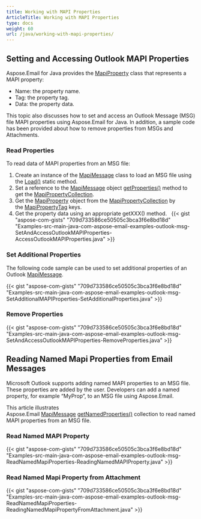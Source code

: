 ```yaml
---
title: Working with MAPI Properties
ArticleTitle: Working with MAPI Properties
type: docs
weight: 60
url: /java/working-with-mapi-properties/
---
```


## **Setting and Accessing Outlook MAPI Properties**

Aspose.Email for Java provides the [MapiProperty](https://reference.aspose.com/email/java/com.aspose.email/mapiproperty/) class that represents a MAPI property:

- Name: the property name.
- Tag: the property tag.
- Data: the property data.

This topic also discusses how to set and access an Outlook Message (MSG) file MAPI properties using Aspose.Email for Java. In addition, a sample code has been provided about how to remove properties from MSGs and Attachments.

### **Read Properties**

To read data of MAPI properties from an MSG file:

1. Create an instance of the [MapiMessage](https://reference.aspose.com/email/java/com.aspose.email/mapimessage/) class to load an MSG file using the [Load()](https://reference.aspose.com/email/java/com.aspose.email/mapimessage/#load-java.lang.String-) static method.
2. Set a reference to the [MapiMessage](https://reference.aspose.com/email/java/com.aspose.email/mapimessage/) object [getProperties()](https://reference.aspose.com/email/java/com.aspose.email/mapimessage/#getProperties--) method to get the [MapiPropertyCollection](https://reference.aspose.com/email/java/com.aspose.email/mapipropertycollection/).
3. Get the [MapiProperty](https://reference.aspose.com/email/java/com.aspose.email/mapiproperty/) object from the [MapiPropertyCollection](https://reference.aspose.com/email/java/com.aspose.email/mapipropertycollection/) by the [MapiPropertyTag](https://reference.aspose.com/email/java/com.aspose.email/mapipropertytag/) keys.
4. Get the property data using an appropriate getXXX() method.
 
{{< gist "aspose-com-gists" "709d733586ce50505c3bca3f6e8bd18d" "Examples-src-main-java-com-aspose-email-examples-outlook-msg-SetAndAccessOutlookMAPIProperties-AccessOutlookMAPIProperties.java" >}}

### **Set Additional Properties**

The following code sample can be used to set additional properties of an Outlook [MapiMessage](https://reference.aspose.com/email/java/com.aspose.email/mapimessage/).

{{< gist "aspose-com-gists" "709d733586ce50505c3bca3f6e8bd18d" "Examples-src-main-java-com-aspose-email-examples-outlook-msg-SetAdditionalMAPIProperties-SetAdditionalProperties.java" >}}

### **Remove Properties**

{{< gist "aspose-com-gists" "709d733586ce50505c3bca3f6e8bd18d" "Examples-src-main-java-com-aspose-email-examples-outlook-msg-SetAndAccessOutlookMAPIProperties-RemoveProperties.java" >}}

## **Reading Named Mapi Properties from Email Messages**

Microsoft Outlook supports adding named MAPI properties to an MSG file. These properties are added by the user. Developers can add a named property, for example “MyProp”, to an MSG file using Aspose.Email.

This article illustrates Aspose.Email [MapiMessage](https://reference.aspose.com/email/java/com.aspose.email/mapimessage/) [getNamedProperties()](https://reference.aspose.com/email/java/com.aspose.email/mapimessage/#getNamedProperties--) collection to read named MAPI properties from an MSG file.

### **Read Named MAPI Property**

{{< gist "aspose-com-gists" "709d733586ce50505c3bca3f6e8bd18d" "Examples-src-main-java-com-aspose-email-examples-outlook-msg-ReadNamedMapiProperties-ReadingNamedMAPIProperty.java" >}}

### **Read Named Mapi Property from Attachment**

{{< gist "aspose-com-gists" "709d733586ce50505c3bca3f6e8bd18d" "Examples-src-main-java-com-aspose-email-examples-outlook-msg-ReadNamedMapiProperties-ReadingNamedMapiPropertyFromAttachment.java" >}}
